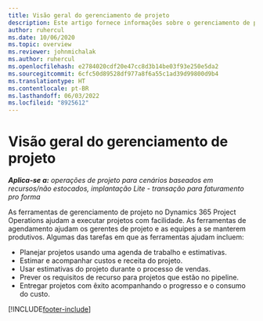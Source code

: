 ```yaml
---
title: Visão geral do gerenciamento de projeto
description: Este artigo fornece informações sobre o gerenciamento de projetos no Dynamics 365 Project Operations.
author: ruhercul
ms.date: 10/06/2020
ms.topic: overview
ms.reviewer: johnmichalak
ms.author: ruhercul
ms.openlocfilehash: e2784020cdf20e47cc8d3b14be03f93e250e5da2
ms.sourcegitcommit: 6cfc50d89528df977a8f6a55c1ad39d99800d9b4
ms.translationtype: HT
ms.contentlocale: pt-BR
ms.lasthandoff: 06/03/2022
ms.locfileid: "8925612"
---
```

# <a name="project-management-overview"></a>Visão geral do gerenciamento de projeto

_**Aplica-se a:** operações de projeto para cenários baseados em recursos/não estocados, implantação Lite - transação para faturamento pro forma_

As ferramentas de gerenciamento de projeto no Dynamics 365 Project Operations ajudam a executar projetos com facilidade. As ferramentas de agendamento ajudam os gerentes de projeto e as equipes a se manterem produtivos. Algumas das tarefas em que as ferramentas ajudam incluem:

- Planejar projetos usando uma agenda de trabalho e estimativas.
- Estimar e acompanhar custos e receita do projeto.
- Usar estimativas do projeto durante o processo de vendas.
- Prever os requisitos de recurso para projetos que estão no pipeline.
- Entregar projetos com êxito acompanhando o progresso e o consumo do custo.


[!INCLUDE[footer-include](../includes/footer-banner.md)]